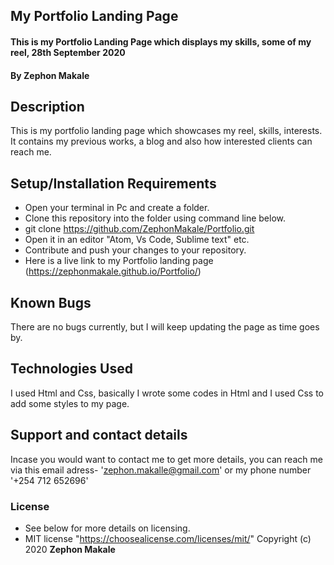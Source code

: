 ## My Portfolio Landing Page
#### This is my Portfolio Landing Page which displays my skills, some of my reel, 28th September 2020
#### By **Zephon Makale**
## Description
This is my portfolio landing page which showcases my reel, skills, interests. It contains my previous works, a  blog and also how interested clients can reach me.
## Setup/Installation Requirements
* Open your terminal in Pc and create a folder.
* Clone this repository into the folder using command line below.
* git clone https://github.com/ZephonMakale/Portfolio.git
* Open it in an editor "Atom, Vs Code, Sublime text" etc.
* Contribute and push your changes to your repository.
* Here is a live link to my Portfolio landing page (https://zephonmakale.github.io/Portfolio/)
## Known Bugs
There are no bugs currently, but I will keep updating the page as time goes by.
## Technologies Used
I used Html and Css, basically I wrote some codes in Html and I used Css to add some styles to my page.
## Support and contact details
Incase you would want to contact me to get more details, you can reach me via this email adress- 'zephon.makalle@gmail.com' or my phone number '+254 712 652696'
### License
* See below for more details on licensing.
* MIT license "https://choosealicense.com/licenses/mit/"
Copyright (c) 2020 **Zephon Makale**